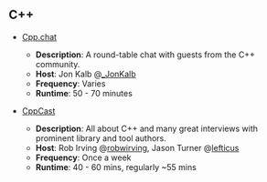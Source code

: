 ## C++

-   [Cpp.chat](http://slashslash.info/cppchat/)
    
    -   **Description**: A round-table chat with guests from the C++ community.
    -   **Host**: Jon Kalb @[\_JonKalb](https://twitter.com/_jonkalb)
    -   **Frequency**: Varies
    -   **Runtime**: 50 - 70 minutes
-   [CppCast](http://cppcast.com/)
    
    -   **Description**: All about C++ and many great interviews with prominent library and tool authors.
    -   **Host**: Rob Irving @[robwirving](https://twitter.com/robwirving), Jason Turner @[lefticus](https://twitter.com/lefticus)
    -   **Frequency**: Once a week
    -   **Runtime**: 40 - 60 mins, regularly ~55 mins